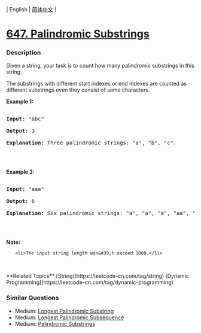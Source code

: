 | English | [简体中文](README.md) |

# [647. Palindromic Substrings](https://leetcode-cn.com/problems/palindromic-substrings)
 ### Description
<p>Given a string, your task is to count how many palindromic substrings in this string.</p>

<p>The substrings with different start indexes or end indexes are counted as different substrings even they consist of same characters.</p>

<p><b>Example 1:</b></p>

<pre>
<b>Input:</b> &quot;abc&quot;
<b>Output:</b> 3
<b>Explanation:</b> Three palindromic strings: &quot;a&quot;, &quot;b&quot;, &quot;c&quot;.
</pre>

<p>&nbsp;</p>

<p><b>Example 2:</b></p>

<pre>
<b>Input:</b> &quot;aaa&quot;
<b>Output:</b> 6
<b>Explanation:</b> Six palindromic strings: &quot;a&quot;, &quot;a&quot;, &quot;a&quot;, &quot;aa&quot;, &quot;aa&quot;, &quot;aaa&quot;.
</pre>

<p>&nbsp;</p>

<p><b>Note:</b></p>

<ol>
	<li>The input string length won&#39;t exceed 1000.</li>
</ol>

<p>&nbsp;</p>
**Related Topics**  [String](https://leetcode-cn.com/tag/string) [Dynamic Programming](https://leetcode-cn.com/tag/dynamic-programming) 

### Similar Questions
 - Medium:	[Longest Palindromic Substring](https://leetcode-cn.com/problems/longest-palindromic-substring) 
 - Medium:	[Longest Palindromic Subsequence](https://leetcode-cn.com/problems/longest-palindromic-subsequence) 
 - Medium:	[Palindromic Substrings](https://leetcode-cn.com/problems/palindromic-substrings) 
